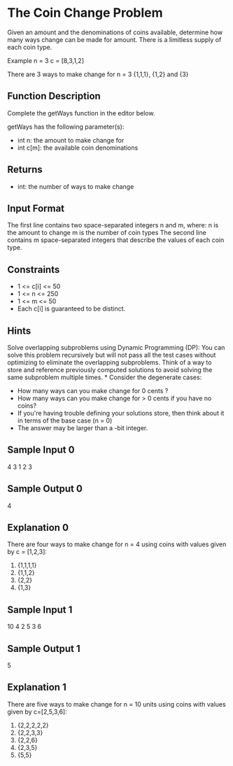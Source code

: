 # The Coin Change Problem
Given an amount and the denominations of coins available, determine how many ways change can be made for
amount. There is a limitless supply of each coin type.

Example
n = 3
c = [8,3,1,2]

There are 3 ways to make change for n = 3 {1,1,1}, {1,2} and {3}

## Function Description
Complete the getWays function in the editor below.

getWays has the following parameter(s):
* int n: the amount to make change for
* int c[m]: the available coin denominations
  
## Returns
* int: the number of ways to make change
## Input Format
The first line contains two space-separated integers n and m, where:
n is the amount to change
m is the number of coin types
The second line contains m space-separated integers that describe the values of each coin type.
## Constraints
* 1 <= c[i] <= 50
* 1 <= n <= 250
* 1 <= m <= 50
* Each c[i] is guaranteed to be distinct.
## Hints
Solve overlapping subproblems using Dynamic Programming (DP):
You can solve this problem recursively but will not pass all the test cases without optimizing to eliminate the
overlapping subproblems. Think of a way to store and reference previously computed solutions to avoid solving the
same subproblem multiple times. * Consider the degenerate cases:
- How many ways can you make change for 0 cents ? 
- How many ways can you make change for > 0 cents if you have no coins? 
- If you're having trouble defining your solutions store, then think about it in terms of the base case (n = 0)
- The answer may be larger than a -bit integer.

## Sample Input 0
4 3
1 2 3
## Sample Output 0
4
## Explanation 0
There are four ways to make change for n = 4 using coins with values given by c = [1,2,3]:
1. {1,1,1,1}
2. {1,1,2}
3. {2,2}
4. {1,3}
## Sample Input 1
10 4
2 5 3 6
## Sample Output 1
5
## Explanation 1
There are five ways to make change for n = 10 units using coins with values given by c=[2,5,3,6]:
1. {2,2,2,2,2}
2. {2,2,3,3}
3. {2,2,6}
4. {2,3,5}
5. {5,5}